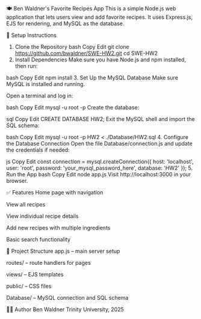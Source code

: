 🍽️ Ben Waldner's Favorite Recipes App
This is a simple Node.js web application that lets users view and add favorite recipes. It uses Express.js, EJS for rendering, and MySQL as the database.

🔧 Setup Instructions
1. Clone the Repository
bash
Copy
Edit
git clone https://github.com/bwaldner/SWE-HW2.git
cd SWE-HW2
2. Install Dependencies
Make sure you have Node.js and npm installed, then run:

bash
Copy
Edit
npm install
3. Set Up the MySQL Database
Make sure MySQL is installed and running.

Open a terminal and log in:

bash
Copy
Edit
mysql -u root -p
Create the database:

sql
Copy
Edit
CREATE DATABASE HW2;
Exit the MySQL shell and import the SQL schema:

bash
Copy
Edit
mysql -u root -p HW2 < ./Database/HW2.sql
4. Configure the Database Connection
Open the file Database/connection.js and update the credentials if needed:

js
Copy
Edit
const connection = mysql.createConnection({
    host: 'localhost',
    user: 'root',
    password: 'your_mysql_password_here',
    database: 'HW2'
});
5. Run the App
bash
Copy
Edit
node app.js
Visit http://localhost:3000 in your browser.

✅ Features
Home page with navigation

View all recipes

View individual recipe details

Add new recipes with multiple ingredients

Basic search functionality

📁 Project Structure
app.js – main server setup

routes/ – route handlers for pages

views/ – EJS templates

public/ – CSS files

Database/ – MySQL connection and SQL schema

🙋‍♂️ Author
Ben Waldner
Trinity University, 2025

